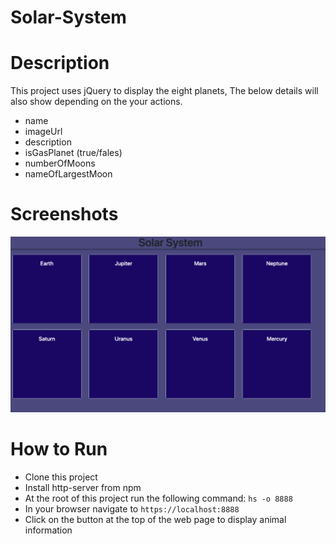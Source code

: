 # Solar-System

# Description
This project uses jQuery to display the eight planets, 
The below details will also show depending on the your actions.
* name
* imageUrl
* description
* isGasPlanet (true/fales)
* numberOfMoons
* nameOfLargestMoon

# Screenshots
![Main View](https://github.com/aleshakay/solar-system/blob/master/src/screenshot/Screen%20Shot%202019-10-27%20at%2017.29.53.png)

# How to Run
* Clone this project
* Install http-server from npm
* At the root of this project run the following command: ```hs -o 8888```
* In your browser navigate to ```https://localhost:8888```
* Click on the button at the top of the web page to display animal information
